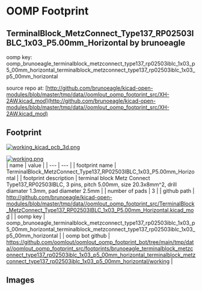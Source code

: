 # OOMP Footprint  
## TerminalBlock_MetzConnect_Type137_RP02503IBLC_1x03_P5.00mm_Horizontal  by brunoeagle  
  
oomp key: oomp_brunoeagle_terminalblock_metzconnect_type137_rp02503iblc_1x03_p5_00mm_horizontal_terminalblock_metzconnect_type137_rp02503iblc_1x03_p5_00mm_horizontal  
  
source repo at: [http://github.com/brunoeagle/kicad-open-modules/blob/master/tmp/data//oomlout_oomp_footprint_src/XH-2AW.kicad_mod](http://github.com/brunoeagle/kicad-open-modules/blob/master/tmp/data//oomlout_oomp_footprint_src/XH-2AW.kicad_mod)  
## Footprint  
  
[![working_kicad_pcb_3d.png](working_kicad_pcb_3d_600.png)](working_kicad_pcb_3d.png)  
  
[![working.png](working_600.png)](working.png)  
| name | value | 
| --- | --- | 
| footprint name | TerminalBlock_MetzConnect_Type137_RP02503IBLC_1x03_P5.00mm_Horizontal | 
| footprint description | terminal block Metz Connect Type137_RP02503IBLC, 3 pins, pitch 5.00mm, size 20.3x8mm^2, drill diamater 1.3mm, pad diameter 2.5mm | 
| number of pads | 3 | 
| github path | http://github.com/brunoeagle/kicad-open-modules/blob/master/tmp/data//oomlout_oomp_footprint_src/TerminalBlock_MetzConnect_Type137_RP02503IBLC_1x03_P5.00mm_Horizontal.kicad_mod | 
| oomp key | oomp_brunoeagle_terminalblock_metzconnect_type137_rp02503iblc_1x03_p5_00mm_horizontal_terminalblock_metzconnect_type137_rp02503iblc_1x03_p5_00mm_horizontal | 
| oomp bot github | https://github.com/oomlout/oomlout_oomp_footprint_bot/tree/main/tmp/data//oomlout_oomp_footprint_src/footprints/brunoeagle_terminalblock_metzconnect_type137_rp02503iblc_1x03_p5_00mm_horizontal_terminalblock_metzconnect_type137_rp02503iblc_1x03_p5_00mm_horizontal/working | 
## Images  

